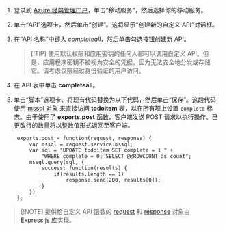 

1. 登录到 [Azure 经典管理门户](https://manage.windowsazure.cn/)，单击“移动服务”，然后选择你的移动服务。

2. 单击“API”选项卡，然后单击“创建”。这将显示“创建新的自定义 API”对话框。

3. 在“API 名称”中键入 _completeall_，然后单击勾选按钮创建新 API。

    > [!TIP] 使用默认权限和应用密钥的任何人都可以调用自定义 API。但是，应用程序密钥不被视为安全的凭据，因为无法安全地分发或存储它。请考虑仅限经过身份验证的用户访问。

4. 在 API 表中单击 **completeall**。

5. 单击“脚本”选项卡、将现有代码替换为以下代码，然后单击“保存”。这段代码使用 [mssql 对象] 来直接访问 **todoitem** 表，以在所有项上设置 `complete` 标志。由于使用了 **exports.post** 函数，客户端发送 POST 请求以执行操作。已更改行的数量将以整数值形式返回至客户端。

        exports.post = function(request, response) {
            var mssql = request.service.mssql;
            var sql = "UPDATE todoitem SET complete = 1 " + 
                "WHERE complete = 0; SELECT @@ROWCOUNT as count";
            mssql.query(sql, {
                success: function(results) {			
                    if(results.length == 1)							
                        response.send(200, results[0]);			
                }
            })
        };

> [!NOTE] 提供给自定义 API 函数的 [request](http://msdn.microsoft.com/zh-cn/library/windowsazure/jj554218.aspx) 和 [response](http://msdn.microsoft.com/zh-cn/library/windowsazure/dn303373.aspx) 对象由 [Express.js 库](http://go.microsoft.com/fwlink/p/?LinkId=309046)实现。

<!-- Anchors. -->

<!-- Images. -->

<!-- URLs. -->

[mssql 对象]: http://msdn.microsoft.com/zh-cn/library/windowsazure/jj554212.aspx

<!---HONumber=Mooncake_0118_2016-->